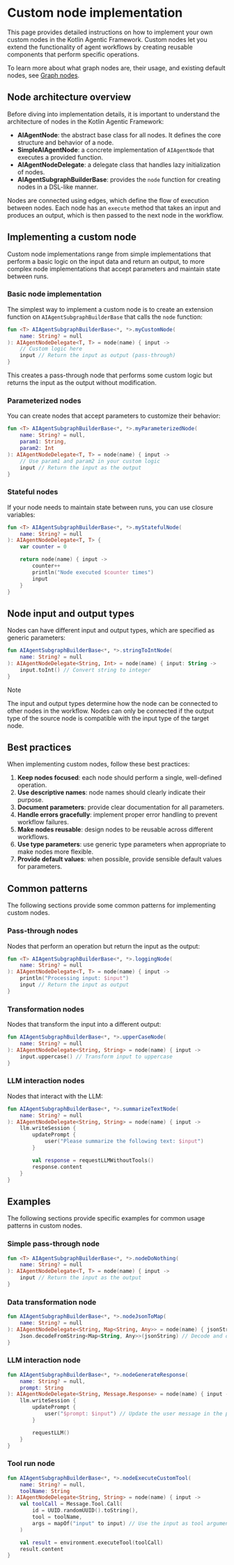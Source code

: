 # Custom node implementation

This page provides detailed instructions on how to implement your own custom nodes in the Kotlin Agentic Framework. 
Custom nodes let you extend the functionality of agent workflows by creating reusable components that perform specific
operations.

To learn more about what graph nodes are, their usage, and existing default nodes, see [Graph nodes](nodes-and-components.md).

## Node architecture overview

Before diving into implementation details, it is important to understand the architecture of nodes in the Kotlin Agentic
Framework:

- **AIAgentNode**: the abstract base class for all nodes. It defines the core structure and behavior of a node.
- **SimpleAIAgentNode**: a concrete implementation of `AIAgentNode` that executes a provided function.
- **AIAgentNodeDelegate**: a delegate class that handles lazy initialization of nodes.
- **AIAgentSubgraphBuilderBase**: provides the `node` function for creating nodes in a DSL-like manner.

Nodes are connected using edges, which define the flow of execution between nodes.
Each node has an `execute` method that takes an input and produces an output, which is then passed to the next node in 
the workflow.

## Implementing a custom node

Custom node implementations range from simple implementations that perform a basic logic on the input data and return
an output, to more complex node implementations that accept parameters and maintain state between runs.

### Basic node implementation

The simplest way to implement a custom node is to create an extension function on `AIAgentSubgraphBuilderBase` that
calls the `node` function:

```kotlin
fun <T> AIAgentSubgraphBuilderBase<*, *>.myCustomNode(
    name: String? = null
): AIAgentNodeDelegate<T, T> = node(name) { input ->
    // Custom logic here
    input // Return the input as output (pass-through)
}
```

This creates a pass-through node that performs some custom logic but returns the input as the output without modification.

### Parameterized nodes

You can create nodes that accept parameters to customize their behavior:

```kotlin
fun <T> AIAgentSubgraphBuilderBase<*, *>.myParameterizedNode(
    name: String? = null,
    param1: String,
    param2: Int
): AIAgentNodeDelegate<T, T> = node(name) { input ->
    // Use param1 and param2 in your custom logic
    input // Return the input as the output
}
```

### Stateful nodes

If your node needs to maintain state between runs, you can use closure variables:

```kotlin
fun <T> AIAgentSubgraphBuilderBase<*, *>.myStatefulNode(
    name: String? = null
): AIAgentNodeDelegate<T, T> {
    var counter = 0

    return node(name) { input ->
        counter++
        println("Node executed $counter times")
        input
    }
}
```

## Node input and output types

Nodes can have different input and output types, which are specified as generic parameters:

```kotlin
fun AIAgentSubgraphBuilderBase<*, *>.stringToIntNode(
    name: String? = null
): AIAgentNodeDelegate<String, Int> = node(name) { input: String ->
    input.toInt() // Convert string to integer
}
```

> [!NOTE]
> The input and output types determine how the node can be connected to other nodes in the workflow. Nodes can only be
connected if the output type of the source node is compatible with the input type of the target node.

## Best practices

When implementing custom nodes, follow these best practices:

1. **Keep nodes focused**: each node should perform a single, well-defined operation.
2. **Use descriptive names**: node names should clearly indicate their purpose.
3. **Document parameters**: provide clear documentation for all parameters.
4. **Handle errors gracefully**: implement proper error handling to prevent workflow failures.
5. **Make nodes reusable**: design nodes to be reusable across different workflows.
6. **Use type parameters**: use generic type parameters when appropriate to make nodes more flexible.
7. **Provide default values**: when possible, provide sensible default values for parameters.

## Common patterns

The following sections provide some common patterns for implementing custom nodes.

### Pass-through nodes

Nodes that perform an operation but return the input as the output:

```kotlin
fun <T> AIAgentSubgraphBuilderBase<*, *>.loggingNode(
    name: String? = null
): AIAgentNodeDelegate<T, T> = node(name) { input ->
    println("Processing input: $input")
    input // Return the input as output
}
```

### Transformation nodes

Nodes that transform the input into a different output:

```kotlin
fun AIAgentSubgraphBuilderBase<*, *>.upperCaseNode(
    name: String? = null
): AIAgentNodeDelegate<String, String> = node(name) { input ->
    input.uppercase() // Transform input to uppercase
}
```

### LLM interaction nodes

Nodes that interact with the LLM:

```kotlin
fun AIAgentSubgraphBuilderBase<*, *>.summarizeTextNode(
    name: String? = null
): AIAgentNodeDelegate<String, String> = node(name) { input ->
    llm.writeSession {
        updatePrompt {
            user("Please summarize the following text: $input")
        }

        val response = requestLLMWithoutTools()
        response.content
    }
}
```

## Examples

The following sections provide specific examples for common usage patterns in custom nodes.

### Simple pass-through node

```kotlin
fun <T> AIAgentSubgraphBuilderBase<*, *>.nodeDoNothing(
    name: String? = null
): AIAgentNodeDelegate<T, T> = node(name) { input ->
    input // Return the input as the output
}
```

### Data transformation node

```kotlin
fun AIAgentSubgraphBuilderBase<*, *>.nodeJsonToMap(
    name: String? = null
): AIAgentNodeDelegate<String, Map<String, Any>> = node(name) { jsonString ->
    Json.decodeFromString<Map<String, Any>>(jsonString) // Decode and deserialize the given JSON string
}
```

### LLM interaction node

```kotlin
fun AIAgentSubgraphBuilderBase<*, *>.nodeGenerateResponse(
    name: String? = null,
    prompt: String
): AIAgentNodeDelegate<String, Message.Response> = node(name) { input ->
    llm.writeSession {
        updatePrompt {
            user("$prompt: $input") // Update the user message in the prompt
        }

        requestLLM()
    }
}
```

### Tool run node

```kotlin
fun AIAgentSubgraphBuilderBase<*, *>.nodeExecuteCustomTool(
    name: String? = null,
    toolName: String
): AIAgentNodeDelegate<String, String> = node(name) { input ->
    val toolCall = Message.Tool.Call( 
        id = UUID.randomUUID().toString(),
        tool = toolName,
        args = mapOf("input" to input) // Use the input as tool arguments
    )

    val result = environment.executeTool(toolCall)
    result.content
}
```